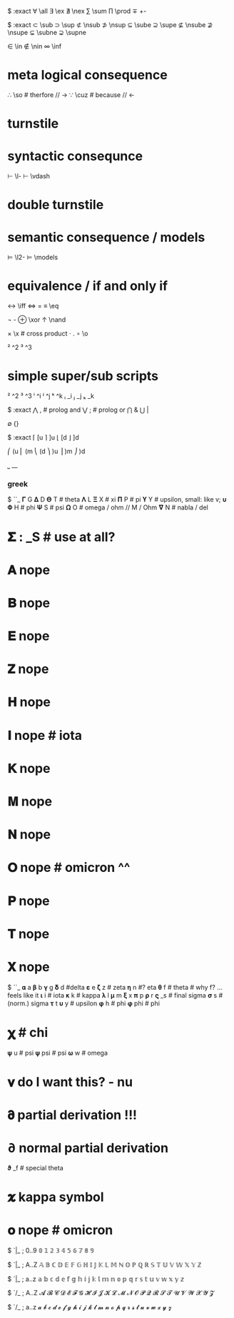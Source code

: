 
$ :exact
∀ \all
∃ \ex
∄ \nex
∑ \sum
∏ \prod
∓ \+-

$ :exact
⊂ \sub
⊃ \sup
⊄ \nsub
⊅ \nsup
⊆ \sube
⊇ \supe
⊈ \nsube
⊉ \nsupe
⊊ \subne
⊋ \supne

∈ \in
∉ \nin
∞ \inf

# meta logical consequence
∴ \so   # therfore // ->
∵ \cuz  # because  // <-


# turnstile
# syntactic consequnce
⊢ \l-
⊢ \vdash

# double turnstile
# semantic consequence / models
⊨ \l2-
⊨ \models

# equivalence / if and only if
↔ \iff
⇔ \=
≡ \eq

¬ \-
⊕ \xor
↑ \nand

× \x # cross product
⋅ \.
∘ \o

² \^2
³ \^3

# simple super/sub scripts
² ^2
³ ^3
ⁱ ^i
ʲ ^j
ᵏ ^k
ᵢ _i
ⱼ _j
ₖ _k

$ :exact
⋀ \, # prolog and
⋁ \; # prolog or
⋂ \&
⋃ \|

∅ \{}

$ :exact
⌈ \[u
⌉ \]u
⌊ \[d
⌋ \]d

⎛ \(u
⎜ \(m
⎝ \(d
⎞ \)u
⎟ \)m
⎠ \)d

⎵ \__

### greek

$ ``_
𝚪  G
𝚫  D
𝚯  T      # theta
𝚲  L
𝚵  X      # xi
𝚷  P      # pi
𝚼  Y      # upsilon, small: like v; 𝛖
𝚽  H      # phi
𝚿  S      # psi
𝛀  O      # omega / ohm // M / Ohm
𝛁  N      # nabla / del

# 𝚺 : _S # use at all?
# 𝚨  nope
# 𝚩  nope
# 𝚬  nope
# 𝚭  nope
# 𝚮  nope
# 𝚰  nope  # iota
# 𝚱  nope
# 𝚳  nope
# 𝚴  nope
# 𝚶  nope # omicron ^^
# 𝚸  nope
# 𝚻  nope
# 𝚾  nope

$ ``_
𝛂  a
𝛃  b
𝛄  g
𝛅  d #delta
𝛆  e
𝛇  z # zeta
𝛈  n #? eta
𝛉  f # theta # why f? ... feels like it
𝛊  i # iota
𝛋  k # kappa
𝛌  l
𝛍  m
𝛏  x
𝛑  p
𝛒  r
𝛓  _s # final sigma
𝛔  s # (norm.) sigma
𝛕  t
𝛖  y # upsilon
𝛗 h # phi
𝛗 phi # phi
# 𝛘  # chi
𝛙 u # psi
𝛙 psi # psi
𝛚  w # omega

# 𝛎  do I want this? - nu

# 𝛛  partial derivation  !!!
# ∂  normal partial derivation
𝛝 _f # special theta
# 𝛞  kappa symbol

# 𝛐 nope # omicron



$ `|_ ; 0..9
𝟘
𝟙
𝟚
𝟛
𝟜
𝟝
𝟞
𝟟
𝟠
𝟡


$ `|_ ; A..Z
𝔸
𝔹
ℂ
𝔻
𝔼
𝔽
𝔾
ℍ
𝕀
𝕁
𝕂
𝕃
𝕄
ℕ
𝕆
ℙ
ℚ
ℝ
𝕊
𝕋
𝕌
𝕍
𝕎
𝕏
𝕐
ℤ

$ `|_ ; a..z
𝕒
𝕓
𝕔
𝕕
𝕖
𝕗
𝕘
𝕙
𝕚
𝕛
𝕜
𝕝
𝕞
𝕟
𝕠
𝕡
𝕢
𝕣
𝕤
𝕥
𝕦
𝕧
𝕨
𝕩
𝕪
𝕫

$ `/_ ; A..Z
𝓐
𝓑
𝓒
𝓓
𝓔
𝓕
𝓖
𝓗
𝓘
𝓙
𝓚
𝓛
𝓜
𝓝
𝓞
𝓟
𝓠
𝓡
𝓢
𝓣
𝓤
𝓥
𝓦
𝓧
𝓨
𝓩

$ `/_ ; a..z
𝓪
𝓫
𝓬
𝓭
𝓮
𝓯
𝓰
𝓱
𝓲
𝓳
𝓴
𝓵
𝓶
𝓷
𝓸
𝓹
𝓺
𝓻
𝓼
𝓽
𝓾
𝓿
𝔀
𝔁
𝔂
𝔃








